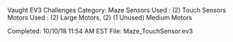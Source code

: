 Vaught EV3 Challenges
Category: Maze
Sensors Used  : (2) Touch Sensors
Motors Used   : (2) Large Motors, (2) (1 Unused) Medium Motors

Completed: 10/10/18 11:54 AM EST
File: Maze_TouchSensor.ev3

